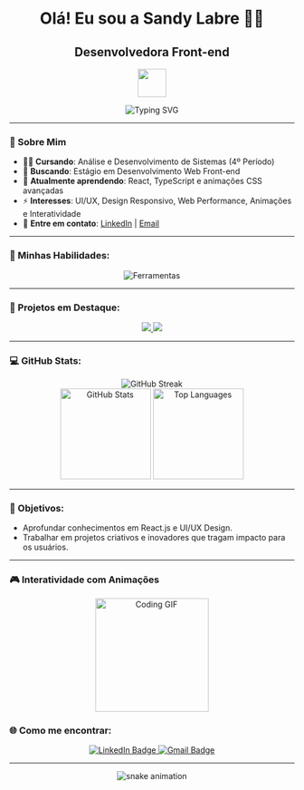 <h1 align="center">Olá! Eu sou a Sandy Labre 👩‍💻</h1>
<h2 align="center">Desenvolvedora Front-end</h2>

<p align="center">
  <img src="https://media.giphy.com/media/l4FGpP4lxGGgK5CBW/giphy.gif" width="50px"/>
</p>

<div align="center">
  <img src="https://readme-typing-svg.herokuapp.com?font=Poppins&color=00FFAB&size=30&center=true&vCenter=true&width=450&lines=Desenvolvedora+Front-End;Apaixonada+por+Tecnologia;Em+constante+evolução+🚀;Sempre+aprendendo+nova+tecnologia+💻" alt="Typing SVG" />
</div>

---

### 🦄 Sobre Mim
- 👩‍🎓 **Cursando**: Análise e Desenvolvimento de Sistemas (4º Período)
- 💼 **Buscando**: Estágio em Desenvolvimento Web Front-end
- 🌱 **Atualmente aprendendo**: React, TypeScript e animações CSS avançadas
- ⚡ **Interesses**: UI/UX, Design Responsivo, Web Performance, Animações e Interatividade
- 💬 **Entre em contato**: [LinkedIn](https://www.linkedin.com/in/sandy-labre) | [Email](mailto:sandy.labre@gmail.com)

---

### 🎨 Minhas Habilidades:
<div align="center">
  <img src="https://skillicons.dev/icons?i=html,css,js,react,git,github,vscode,figma" alt="Ferramentas" />
</div>

---

### 💼 Projetos em Destaque:
<div align="center">
  <a href="https://github.com/sandy-labre/CodeConnect">
    <img src="https://github-readme-stats.vercel.app/api/pin/?username=sandy-labre&repo=CodeConnect&theme=vue-dark" />
  </a>
  <a href="https://github.com/sandy-labre/todo-list-js">
    <img src="https://github-readme-stats.vercel.app/api/pin/?username=sandy-labre&repo=todo-list-js&theme=vue-dark" />
  </a>
</div>

---

### 💻 GitHub Stats:
<div align="center">
  <img src="https://github-readme-streak-stats.herokuapp.com/?user=sandy-labre&theme=radical" alt="GitHub Streak"/>
  <br>
  <img height="160em" src="https://github-readme-stats.vercel.app/api?username=sandy-labre&show_icons=true&theme=vue-dark" alt="GitHub Stats"/>
  <img height="160em" src="https://github-readme-stats.vercel.app/api/top-langs/?username=sandy-labre&layout=compact&langs_count=8&theme=vue-dark" alt="Top Languages"/>
</div>

---

### 🎯 Objetivos:
- Aprofundar conhecimentos em React.js e UI/UX Design.
- Trabalhar em projetos criativos e inovadores que tragam impacto para os usuários.

---

### 🎮 Interatividade com Animações
<p align="center">
  <img src="https://media.giphy.com/media/Yq1wZ9sdeqbpZhUOGo/giphy.gif" width="200px" alt="Coding GIF"/>
</p>

### 🌐 Como me encontrar:
<div align="center">
  <a href="https://www.linkedin.com/in/sandy-labre">
    <img src="https://img.shields.io/badge/LinkedIn-blue?logo=linkedin&logoColor=white" alt="LinkedIn Badge"/>
  </a>
  <a href="mailto:sandy.labre@gmail.com">
    <img src="https://img.shields.io/badge/Email-D14836?logo=gmail&logoColor=white" alt="Gmail Badge"/>
  </a>
</div>

---

<p align="center">
  <img src="https://raw.githubusercontent.com/sandy-labre/sandy-labre/main/github-contribution-grid-snake.svg" alt="snake animation" />
</p>







   
          

